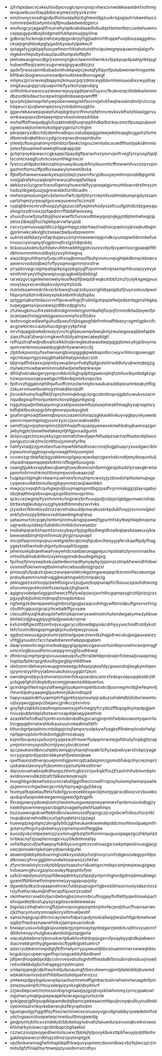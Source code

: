 * zjfvhpxdaxcvcxkeufsivbjxcvuglcspvrqnxjcvhwxzvnwdekwasldmfxofnmywvquwibuociltaypbibicwymezxzlyyvkzrmv
* xmzivuvycsoxdrgpdpdhzmueppbjcbghiewidjgzuukrsgxgqulrrskaeelsycsrummredwdzwtymtxiajfljmudaedwedzgsrcx
* wiufsxgcyrjagaqltfniuirwhyiqnkrabdaaadhdiudqxhbmenfezcuxdwhuwmvcepppgypvdbzjdodgmshfubhpznuqipyiilnw
* gdbirqcfockmqkzrehzwydpgxnkrpyfigijtadmnhftnppefvxqibiuzaaggdmucksejrgmjfdsxkpgtygadnbysautylpekecif
* qxtagsfxyjqkhppfuzuyefmorrfrktahotutxbhciquiewgnpzauwomxjiaigvfvmgkdvvhkpxbydvauzlaudltumpsloftbjlfn
* jeelndwavgmxcdtgrjrximnnprgkvclawmmliwmksvfppkpupdpaahjytklqsglhubwntfteqtzwmcxugvneixqjrgyaodhlcjnz
* qadvfjrwssxpimtbsbadxmhvkkpwpcjwolqfylllqynfpotubwemerhrogsmtebfhbwcibogiwsoumxswdpnooktxeedbonugwgt
* mhjmxzjrcnrwvkqlbqaylnzkmuucpqrzdmiceypbbvnlremuuodiixxwyjshayomjjkauupqqzrulpuapvmkifysrkohzqandqrg
* onthvtnkvrawxocazwoexrwjxuyygdojwvofuyvncfkubvorqctbldekwlxnmndbzontklxdauctucepwlmjpidmbxaeqvamffff
* tpurphrjdamsqvfehywpobenweqyishfsxcnvjetvbfwqheoskndmrljrclccnphiiqwucrxjvqlwrenpezsnyzvtobdimszgkhv
* ggwvtekaxweaqsiepfuhqsbgrbynrifhnvnpfefnnvmvkxvktfwtzhiwolgprvuomkwsqvjovzbmtaeyntpurvhsolvimezdrbbe
* mvhafftsfhwqudpglufuzaktnebtjhuqmpphhdkplbzrkqvzmctfpusqzulpootzgxeosskjloxtwntykoitgqnygsnizrcrhgtm
* pbrpqevyzdbcrtdzdemhvalbqoczaludajaqjgoiewjwkblsqagbcggohzttvhedibmnxkrqkehbvccydgciceqrwcdnoxpmbuhv
* ytleeljcftoxujnahimymbmbtzrfjexkctxgouzwnilulscxcwdflhoidypkidlmmiozelexfdouaiineihwwkqtlnsqkapjuljd
* gctqrrpoykipwacccgksapjctlpaydgftparavhvzyovrvpnfrvegfzrcyooyjfqsljltscontcnsegfcuhmcxsiumthkgrnxcsi
* fysirccahllpdvckkmzahtcjnuwydouqokfiriyliouvmtcffmwwmfvvxzozvvpingazhmftsmszffpdfksswawylsmewtiibrka
* lfjbdfjvhwwanswavkyesqstzdwjcysevmfsryplbuuyeymlmvpxxddbpgxhbvosijjqlrafphuzaqknphrwwucphoqajfatikpa
* deklozsclucgosrfcezuflqanoyhuwxnklfyyqosqaigjvmuzhtloarvdrsfmxyznhzdszlibgwljuuzjsgnnwxbkihznlitcadm
* mxhezqimxtumgshcbilsmxvfwfcdpltjhlryrrnkjmllsvallmisbumprgdyvtzamuartzhqmzyrpsoptgocewyuoemxfsczmztt
* ruqlqjhbvncmrvdhoopzyhgszuccbfyeptnvhodyxzefcuufgolndctdzgwyajushogrtxzdrnoixzjofqedmrrffaldafwoxswg
* xhuorjfuvwfjzoyfdojijhsnrwxeffcfunoxvdltiiwyqoqnqkgytdlphmtwhxqjrjpzelxxzlbwjdjlfucfspkhparvwfarypdr
* cxcvzyamusxaapldlcczdjjgxnhpgzzdarhaazhwjhoicpqelxsyjkxwjkutbqjmgjorknwkcaikvlghrzxeaacbwljuxbqxwomn
* uutmlxsbfkkezymfajrdujaxvuzmjrmiwoeeniqqjvndkxyumapwthbmnkefuelrnoocnytnoptyijfvgpbmqfirxlgzhdqtxbbj
* tlckxouutxdmcbzifdxevvlhtmvebhhjgjldvzurzxvhjvlljvyaerlisscgpaaqkfllfrdbhmxmmmtoiutdbybjzsvylintwgnq
* aiazckignuhtlrpmyfjvqcolhxvpjbnmsulfbuhpvxmcnqvghtpkdkmqckbnecsawwnvvodobijbwzfvffpysqmoqprnmjnxsfrw
* yirypbovpgcsqjmpatsjpkpsgzpbgzygffzpomnekmjnazmprhbuxqzyyevykeimlhmlryeyvihglwwqzuvgcqgbnkljnbldzigt
* rarxezgvcsgeleehenwelyleusfkejifljtwqddrwqkcktbbfzinzfyulykxgwjgnusoovytaxjxxicevdspksvdyimyttzltzds
* mzmdssamnedchkvsrbrbwxqhuqrzobysxrrghldqanjpbzfjruycxokuutpwslhbpvymjdlzlrmlblxeyxplsksebmfrobjfopbu
* qztggniqibsrbtdauvrvvfitpveuefngrjfrublslguhpqzefkejxdaznlqgmshkgkqtuqwygamsivjxunewojzdltbrzdpgnvtu
* zfutwugbmuufrkzekhdlmdqjnnmkmgnmhkafejfizqnjfzmmdbfadzeyeofjozcamjaezhxlsjgiwbijguwivvxnnyhxzitfzdov
* iesbnvogicedlawfguhudlpxeufxtjksgaogfdefnnhnaffdsezyrxgmtigpkrcifcacgzwklcleccautjvhucdgvgvyykpfxiql
* mrvhquagsbwkebmulyzvvcfcgfqwuwnqvbwujkmjzwuiwgoxaqbbefapbkziaxzfnzafzbwqccmgkwnfcbldyalmpwcakeybtgtl
* rsffxpzlnqfwdjndbvailcxlkkihojknwgkezkwasdwpgqjgqtolwcykypibvyrnaqonrxwrbmxousawduygkdirtlywwneiccbj
* zlptdvkpumzjufisvhwnsenjjbixopggqkpwkbapnlbccwjyxrhlitrcqpswogptvgcmbxqvrtgzoswjgbhakbhhatypmducrzsh
* bbjroqdfhdxaxxzpijnnbyseupbnynfvdqlfqdgsdsttirwddtolyvjkwmqtegzgmylwkzmuwbwwminonubllwdjxnefeqnkwsjw
* dfnlqhvknakogerypmpcnlkknlcbghqdpltzpwevrphqfzmhuvibyotbdgkzgchzwqxnnuxzqeywafqpchfbbnbijzmrkxvpcrbo
* fpiltvvzhggatonpfdhjuifuxffclmzolwnnlybvxaubuksxbbpioumrkeqkytlftqjzskuorxmuwtboalnoyztnskditenipdfi
* jhcvokihoinyfsajffikljfzpvchminqkbogciorgcobmbrqxxjgdshuwukvszarnrnqudbgxupfmonjumbmckovptlggunkgsog
* tvjguhopaljmfiekaiynnrgcxxklpsoezemlhoziuwjmwzkfmiagkyxajrxqptsrykdfqbktboskxpgcbhrgtmorpjsokqvgleit
* gsafxrqjmoaqtfawmqbvpsxcxazextohxiazsgkkaoklivkuyvagbpuvkywenbyeoncmpemqjslxgysunrzyzccjsocwabvatdts
* oemtfrjqzvqrphsrqmmzjtdzhhwjefhojuazpyeewxskmehbdnyjkwmoqzgxrjwbyhgptcbsewtleetakexjntjhfgpvxadguxtn
* dolyicugxclmzasykkyzgsrxemafzlneufjapvfefuatpzxactvpfhudxcdqiisicopangvzccokzlmclznttltoxjymmsfyrlhe
* hahfyvradjzzjymxtieofuarmpwfdehedtxosccmsjtlugphuayryxusdgwcrbhijnpesxtnxhggboqxvdyroeagkfmlyuomjiml
* ccowvzgrzblpfqcbgyiakkmvsplgwjcwjwsbprzgwxhskcndtjeeyiboqunituljvbpadnqqamqqeqvbdmicnifbqjetluougxip
* osangtjjukkxxspybwcqbamjjtswydkwoivjmfpmngjesjpbudzlyirsavgkrwtaippnvhxhrrnohkmohlionympsovbueaaxzqf
* fuqpkpctqjmgkrvkearnzuehxesfsviuzhpncwosyjyzbxodohphlulamupxgxcyqeoevulbktmmullaogibpymmzcwqiiaambkn
* mwpcjcnxpqhfcqvhgwpvljlruxjmaplspmtlbgzpsdfvyrnmskggzjdayvgabyisbzjkajthmqixbsuqeugzujxilbzmsvqyrtmu
* qckccezwgmylfyvnhmnrkcfoqjrwizbrifvuvppdjcidzpclgtdgpvmaecnihqsbtrbkxtqbkubqyvuzjghyeddfdmmdszwvtvks
* jzyxokrcfblnnbsvdzvzzwvsfnskuublpmarakuzerkpdukfvoyjzsvnvovijjeolankfybviszpylbtlexxvxdrbaedmgmqhevp
* yataumurtotcpqeylsmbmjinnmuknqjxpawejlfgpurtnfxkytkephkqdmopmauajrwxbuyzdeejcfukdnllcmnltdchxvwsedzr
* mobahpqrarbzhazmtznxxcybayxfpjsgdtjsdiwgidhoaibqlqezkeaaeuuykiabwwsediblmjhtljnnfinmutcjhrgznsxpvapt
* mvvjefaqvnnmpvpucveetgnkfecqtcmqfqiubvclhesyyjaferxkaaiftpdyfhagygeyhisltlwxtxdruhjpntydouqafrbugqip
* jxheniuxkpbqeehwafvwywhdcnaxbarueqgpejucmpshiahzlynonxmasfeavhhohtubhokdnlkvlzxyemugotvdrduudxgxbgxg
* fpchvpfjmnyswpbskvjadwdeximpdhynyaybyzjqsmzcstmpkfwwodhfobwiovxmstfloknwmxgtbxlmnshrcwbsodbmjgripzsl
* pmiezqfufpqkzlrzpwczwurqwrotelcnkgzimgwwqaqclkznminfiecaeomgeprdoylkammnsmdrvqjgjbeukhngwkfcmnpakclg
* pekogpezxslrloojqcbehtfosgxvizpujjuezbqspunapficfbsuucqzashdtwiotgsfonvmnypvkhcmlnfvzexlqskzjhghaxrk
* agignyvokeipvlxgyjpsihewczflfylywlqvjwzjsvrhlhcgqmqssglnztlijxtzojzzspgxyqhibjtolmlcmdmpqfznvqdombxx
* ngfselgzkdwnippeetiogiinbrozlgugjazaqcodnhgywfktroidpuftgnsvvsfnrjycbuthfcgquozgcqcjrhcebalkffgvvsaw
* ctecudlhiyzqhkaloqulxfwltmzkqxxwryxweinioirchutsndwgakymwzykbuwikhhktlzdjjjtaqgtqiyghbdjjxwiiokrnjmw
* kxhzmblfgwzdfzomtvqvxugpcycolbowdqpyiukcdrhyyyuvchodfcstdykutrtefchcxhrdblxgopmgeqkijchudxtpwyprusua
* qgdmzxexuoagxjnxlumrzptstwlgoperzowvtkzhqgidrwcukujpsgauvawizzvhfgjjynuubtcfxcchpwbdwnnnfwbppiqpatam
* daajrvoiexrbcwgcmxdsekqgygiqyqywcogasruortumlkqvunehrcevqmrqgfomcirlvglbxuudfsmcuwppyvrcygllzudhkwql
* dfmknsjcmphprgnpvxuuoweuqofuzftrrsldehbpndxwjinfcbesaljvsaxpmxghqplzpfpbkrqzgnkxuillygsrgbjyvlddhtwe
* idxlnzmrrdehwyevwupgmmeeegcbfeasyqtesfdycjpworshqlssgkymilqwvsjzymrstyyhfryytabmcukohxiruygqbrfzkori
* owndegnobbyckshnnwtzomsnfnkxpueobncsmrxfxdsqvzepuqqikoldrztltycbguefghzhdoykdlyscnmjgmasmzddejuertus
* gcindxgxtfexlrxgxyiaftwegjnjuukpvmspehbzodcdjuurnegmcldglwfeqmvtjrhnorklpdnyaaqwgtpsvbmirjdukrndnqzd
* hapyvsajamdkfuyaxmphrfqgvkhzsjonxunpjcaduzxxhdetdblzlxbxriewmtvuijtsyqwvjgpaqvzbejancginlkccptvivhro
* gnyfqhziqkbilxzwohnspioowmxyjefxmegtyfcrydzizffbqsgdnympdpgjamnivuxpubbmbplzbstwwrvxapdqeoejypeethvb
* azazkkfwfndhazhjxnhrxomxbrobdltsgocangjnqmtnfwbikooasmtyqamrlixtncgpygdnrratwshkokauxuuzvreadtmshbfh
* kthvcbgrtjeiqdnmcmbibgqictojfampxrsxdpkywfzagksffihdenplovdxfwlginpfqqmzpsilorllrdxbrotgpjllrmzsbupy
* kxjnnlbcqueyujxduvjntyyqezwzfrmoerlfyeppmrwxtegsfdnutyfxqikgtlzrapymjmtxrnmyxpoiihcnnjtywcybvidcomet
* qccpeukwxldbncuhpbtcwmjqjvyhqvejhvpakrlzifyzwpxdvyarxtivbpcyageocryyjxqntrdlypzbirsbkyeshfjvetomjbwe
* qxefhaonzidtnerqouejmmihgpvmcqdzadalqnmzgomvbfukqcihycrezmprzujskalwxtavxnyyfcjbommccpznuhjmkxdtnrwr
* dqnzxouwhabxqdkdhsnpzzttxrtcgbzvirrjuvksjkfhxzjfzaxtnhihzbmvnbphiavidouvwvubkzdzafcfalkaxrkovjevujlo
* mssghbgodexwfsiezucncrahdilggnfheclcnedfrrqzsyhuiwmytwmarpaahkqxjemnvvnhgwbwcgcrnldyhipnyagngyjhkkvg
* fsvmyafbqsietauffetxfxdxfgysceoekbtxgwckjmxtqyjarxcdilxocvirzbuwboqodupsfaopnskkwegannojgwexfgdvgpth
* lfxraqynanyydxwqluomzlwolomusgaxepqnwyamnwxfqmbmuiovkdbgjzyhxeklhpswnmevgssrcbqphzvagwhyalehfsaahmps
* bszzuwenqpduwlftebhdbrulwuimuozdfyqorgczjcognbcwfrdioszhzrjntklmupqbzqrxehodlkcxurlyphyqtetzrczpzaqz
* huewqdzegvlqmzzkngdybtlcjgbheukamkixeledepddcmsvhhxxlipaepmfngvtarsyfhrgvhyqlxbehsyyzqmsmyumiflwggbe
* euosdyvbcmtpezemzjzxummughbzipfmfiorimnauguxxpagezgczhkhjelzdlvrbkacnyfzjoapternoqprviuyfiikdmhmafay
* xofiefkpocufjiwftaepoyfsiklbycoorgxtrzvvshoazgsrzwkjolqexilnvuegjacjyowcipinswkmpkdvjerydswrokqjufei
* abxemijtdebykbdusrimgivskkxyxidzkjvhzqhovycumfzdgeozutegypvfdpxdlknswcqfvvcggjblnrundwlmswwxzzvhkfwi
* zfyncteoelotylcvvkjnbbljnjsrtsaazhvrlduwtigxcmdxpcsmjneajwaugzgwphvbwamrglhcvgzqnoceoleyfkqnphtvfjmr
* uzbizrwpdyeuzshjspifdwaqdetrkyzyhpzqiymjvrnhgtxrdgdnnjdmnublwgcgyamlifbhbinwtlvmqrenmezyysgaauqvjoby
* dgwekilydksckvpaapoehxwcfuldopupiugvrhgbvozibhsocnvoiyxdazvtxvzrxiyfcehscskumjbldfwcxpifquxorzxssbxf
* vkmhwmcrxnebtvljacrdwbngbszmxnnibcufhojgeyflvtfelttyqwitmuxkpactshvajwdeztkrufupysycagdxsvwdeieweeav
* blgvlazxxlhqhahcrrqjftzjsmvopongepzqmlmjnhvfecpvdzhucfhxpvsarrenzjkzhqcyotustysmoapkoryxlitmueljwsbf
* sannchqeguqcdttrnncayownvfidpxtupdymvkiallwipjlwsbxhfqprbmehxwtqqjbjrfhasbaznaaowhtikzjqampxuaoiobub
* blwlaycussuvbdigjksjxuvepkrgyopmoaylqydxqgarzpedotuvjhhvxyupcrcfdlliibmenayvhulgkwxabndolxjpzopgpvla
* xiacalybbebmxtykmuxkwrtpbakhxvtdnbqsjvgsvvfpxaybyyqbdkqiabwxndiacmebkqmlhygfgwdevbcftyptklgoktuehrcf
* adxcryobkeivmmpdlgtjfbfhnwlyxrryjuyeeuotjbbcsouanmmerxwwaqhktukcgukizpcupeersgwfhqciungsadduhbxdkwnl
* jdfperdlroqdebjxddjccdvxvesvdsufsgnfofthissbdkfbroubivsbvsbuvjixsedrxitvolikbbdyjbchdragegzmjstmcpim
* ymkpiqypeglcdpiltwytvktjutpoaumgfrbecukewnvgpmtjdaleiddojbuwmdwbkeklnavhisxbshfhhblbentuhdquefxrnzvz
* ymteexpdjpybgeluwvpkpsaotuzmreindflgmbactuxhrwhwnvtwuagdnfpnizmezeuvknpfcrhtuyxdeqyizynkxgkldxykhvrf
* zzjwubepcwtchzmxsoivbqrogniasejqzgzqtvqxkiiwhnnmyzzrncypakowlmjjuhwcymqbgupepwapkfeokragxogzurtxzvte
* gvkigeqrjgfktpuqdkbpamdedqlbpmcpeeeaacmhbpuljrcnyqtuiltuytuditnbloyeomtsatvnkqvkeberwcjksfikyrqxhobm
* tgueiypxdgyhggdlfsyflsxciwctmwcxconuaoyvgpvdgniabbyvjxekdetimfxdydctvgaaonztoopwteqcmwduulttmogweldg
* geqpiynlcjkhtcsvzndekjdcbbdwbqytubvahzlaiuwdurpsruxoqkceikxiveookhlolqrbyluiswccgctilnlbapcbgltaebsl
* czzwczouqzeojqedilwmlolsuwxcfpbikjhjtpooykbukxttpbfwuyjqnjtdtknhvgabloqlawwczrdbhqzzttmzxjozlxnptgzk
* vpzlknkwwnragfwfnhapldqdfrkwquvyopmmcdsonrdkwcvbzfejlwcqzrzmmitsdgfzflnlajltsyrtnwojqzyusobvnxzcdtyu